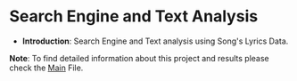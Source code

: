 # Search Engine and Text Analysis

* __Introduction__: Search Engine and Text analysis using Song's Lyrics Data.

__Note__: To find detailed information about this project and results please check the [Main](https://github.com/AAbasinejad/SearchEngineV1.0/blob/master/Musics-SearchEngine-And-Analysis.ipynb) File.
